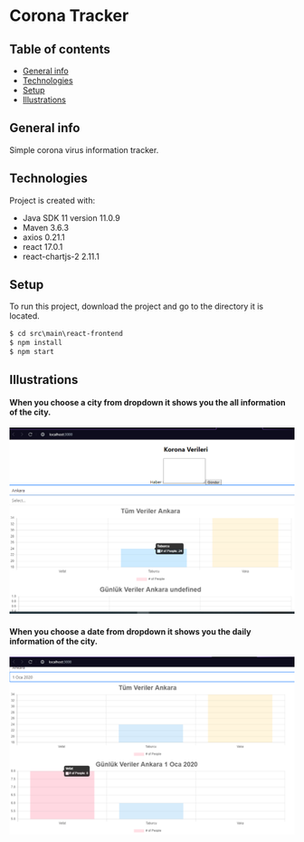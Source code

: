 # Corona Tracker
## Table of contents
* [General info](#general-info)
* [Technologies](#technologies)
* [Setup](#setup)
* [Illustrations](#illustrations)

## General info
Simple corona virus information tracker.

## Technologies
Project is created with:
* Java SDK 11 version 11.0.9
* Maven 3.6.3
* axios 0.21.1
* react 17.0.1
* react-chartjs-2 2.11.1

## Setup
To run this project, download the project and go to the directory it is located.
```
$ cd src\main\react-frontend
$ npm install
$ npm start
```

## Illustrations
#### When you choose a city from dropdown it shows you the all information of the city.

![Main Page](./images/sehirveri.PNG)

#### When you choose a date from dropdown it shows you the daily information of the city.

![Main Page](./images/gunlukveri.PNG)



